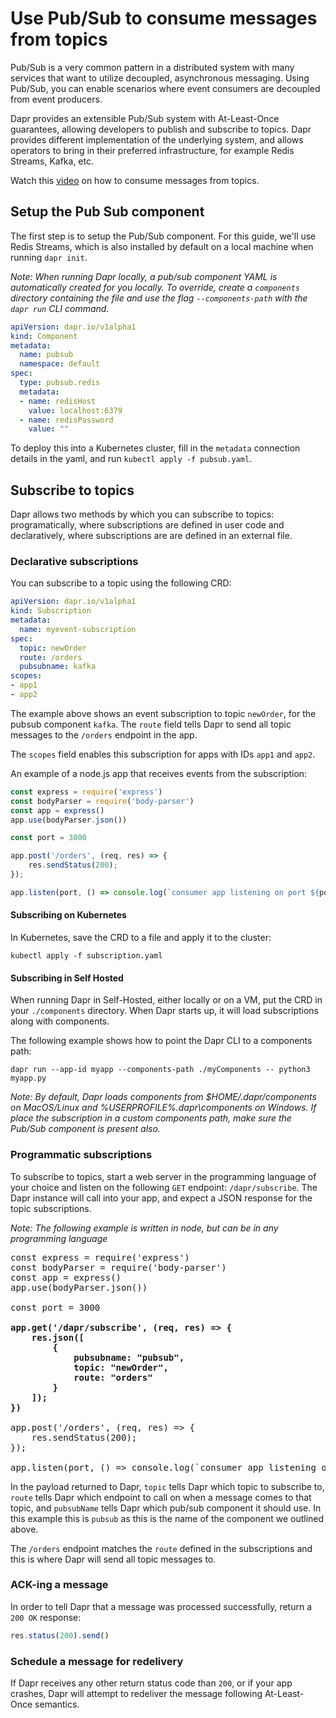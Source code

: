 # Use Pub/Sub to consume messages from topics

Pub/Sub is a very common pattern in a distributed system with many services that want to utilize decoupled, asynchronous messaging.
Using Pub/Sub, you can enable scenarios where event consumers are decoupled from event producers.

Dapr provides an extensible Pub/Sub system with At-Least-Once guarantees, allowing developers to publish and subscribe to topics.
Dapr provides different implementation of the underlying system, and allows operators to bring in their preferred infrastructure, for example Redis Streams, Kafka, etc.

Watch this [video](https://www.youtube.com/watch?v=NLWukkHEwGA&feature=youtu.be&t=1052) on how to consume messages from topics.

## Setup the Pub Sub component

The first step is to setup the Pub/Sub component.
For this guide, we'll use Redis Streams, which is also installed by default on a local machine when running `dapr init`.

*Note: When running Dapr locally, a pub/sub component YAML is automatically created for you locally. To override, create a `components` directory containing the file and use the flag `--components-path` with the `dapr run` CLI command.*

```yaml
apiVersion: dapr.io/v1alpha1
kind: Component
metadata:
  name: pubsub
  namespace: default
spec:
  type: pubsub.redis
  metadata:
  - name: redisHost
    value: localhost:6379
  - name: redisPassword
    value: ""
```

To deploy this into a Kubernetes cluster, fill in the `metadata` connection details in the yaml, and run `kubectl apply -f pubsub.yaml`.

## Subscribe to topics

Dapr allows two methods by which you can subscribe to topics: programatically, where subscriptions are defined in user code and declaratively, where subscriptions are are defined in an external file.

### Declarative subscriptions

You can subscribe to a topic using the following CRD:

```yaml
apiVersion: dapr.io/v1alpha1
kind: Subscription
metadata:
  name: myevent-subscription
spec:
  topic: newOrder
  route: /orders
  pubsubname: kafka
scopes:
- app1
- app2
```

The example above shows an event subscription to topic `newOrder`, for the pubsub component `kafka`.
The `route` field tells Dapr to send all topic messages to the `/orders` endpoint in the app.

The `scopes` field enables this subscription for apps with IDs `app1` and `app2`.

An example of a node.js app that receives events from the subscription:

```javascript
const express = require('express')
const bodyParser = require('body-parser')
const app = express()
app.use(bodyParser.json())

const port = 3000

app.post('/orders', (req, res) => {
    res.sendStatus(200);
});

app.listen(port, () => console.log(`consumer app listening on port ${port}!`))
```

#### Subscribing on Kubernetes

In Kubernetes, save the CRD to a file and apply it to the cluster:

```
kubectl apply -f subscription.yaml
```

#### Subscribing in Self Hosted

When running Dapr in Self-Hosted, either locally or on a VM, put the CRD in your `./components` directory.
When Dapr starts up, it will load subscriptions along with components.

The following example shows how to point the Dapr CLI to a components path:

```
dapr run --app-id myapp --components-path ./myComponents -- python3 myapp.py
```

*Note: By default, Dapr loads components from $HOME/.dapr/components on MacOS/Linux and %USERPROFILE%\.dapr\components on Windows. If place the subscription in a custom components path, make sure the Pub/Sub component is present also.*

### Programmatic subscriptions 

To subscribe to topics, start a web server in the programming language of your choice and listen on the following `GET` endpoint: `/dapr/subscribe`.
The Dapr instance will call into your app, and expect a JSON response for the topic subscriptions.

*Note: The following example is written in node, but can be in any programming language*

<pre>
const express = require('express')
const bodyParser = require('body-parser')
const app = express()
app.use(bodyParser.json())

const port = 3000

<b>app.get('/dapr/subscribe', (req, res) => {
    res.json([
        {
            pubsubname: "pubsub",
            topic: "newOrder",
            route: "orders"        
        }
    ]);
})</b>

app.post('/orders', (req, res) => {
    res.sendStatus(200);
});

app.listen(port, () => console.log(`consumer app listening on port ${port}!`))
</pre>

In the payload returned to Dapr, `topic` tells Dapr which topic to subscribe to, `route` tells Dapr which endpoint to call on when a message comes to that topic, and `pubsubName` tells Dapr which pub/sub component it should use. In this example this is `pubsub` as this is the name of the component we outlined above.

The `/orders` endpoint matches the `route` defined in the subscriptions and this is where Dapr will send all topic messages to.

### ACK-ing a message

In order to tell Dapr that a message was processed successfully, return a `200 OK` response:

```javascript
res.status(200).send()
```

### Schedule a message for redelivery

If Dapr receives any other return status code than `200`, or if your app crashes, Dapr will attempt to redeliver the message following At-Least-Once semantics.
